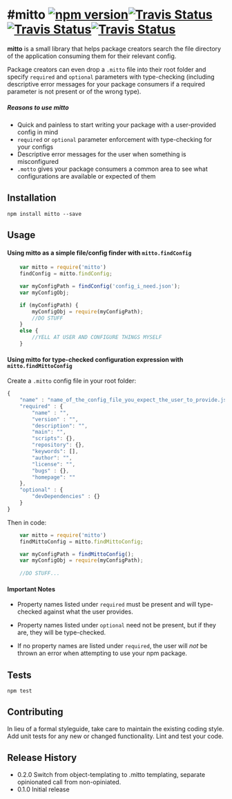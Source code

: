 #mitto 
<a href="https://www.npmjs.com/package/mitto"><img alt="npm version" src="https://img.shields.io/npm/v/mitto.svg"></a><a href="https://travis-ci.org/dggriffin/mitto"><img alt="Travis Status" src="https://travis-ci.org/dggriffin/mitto.svg?branch=master"></a><a href="https://david-dm.org/dggriffin/mitto#info=dependencies&view=table"><img alt="Travis Status" src="https://david-dm.org/dggriffin/mitto.svg"></a><a href="https://david-dm.org/dggriffin/mitto#info=devDependencies&view=table"><img alt="Travis Status" src="https://david-dm.org/dggriffin/mitto/dev-status.svg"></a>
=========

**mitto** is a small library that helps package creators search the file directory of the application consuming them for their relevant config.

Package creators can even drop a `.mitto` file into their root folder and specify `required` and `optional` parameters with type-checking (including descriptive error messages for your package consumers if a required parameter is not present or of the wrong type).

##### Reasons to use mitto
* Quick and painless to start writing your package with a user-provided config in mind
* `required` or `optional` parameter enforcement with type-checking for your configs
* Descriptive error messages for the user when something is misconfigured
* `.motto` gives your package consumers a common area to see what configurations are available or expected of them

## Installation

	npm install mitto --save

## Usage
#### Using mitto as a simple file/config finder with `mitto.findConfig`
```javascript
	var mitto = require('mitto')
	findConfig = mitto.findConfig;

	var myConfigPath = findConfig('config_i_need.json');
	var myConfigObj;

	if (myConfigPath) {
		myConfigObj = require(myConfigPath);
		//DO STUFF
	}
	else {
		//YELL AT USER AND CONFIGURE THINGS MYSELF
	}
```

#### Using mitto for type-checked configuration expression with `mitto.findMittoConfig`
Create a `.mitto` config file in your root folder:
```javascript
{
	"name" : "name_of_the_config_file_you_expect_the_user_to_provide.json"
	"required" : {
		"name" : "",
		"version" : "",
		"description": "",
		"main": "",
		"scripts": {},
		"repository": {},
		"keywords": [],
		"author": "",
		"license": "",
		"bugs" : {},
		"homepage": ""
	},
	"optional" : {
		"devDependencies" : {}
	}
}
```
Then in code:
```javascript
	var mitto = require('mitto')
	findMittoConfig = mitto.findMittoConfig;

	var myConfigPath = findMittoConfig();
	var myConfigObj = require(myConfigPath);
	
	//DO STUFF...
```

#### Important Notes 
* Property names listed under `required` must be present and will type-checked against what the user provides.

* Property names listed under `optional` need not be present, but if they are, they will be type-checked.

* If no property names are listed under `required`, the user will *not* be thrown an error when attempting to use your npm package.

## Tests

	npm test

## Contributing

In lieu of a formal styleguide, take care to maintain the existing coding style.
Add unit tests for any new or changed functionality. Lint and test your code.

## Release History
* 0.2.0 Switch from object-templating to .mitto templating, separate opinionated call from non-opiniated.
* 0.1.0 Initial release
